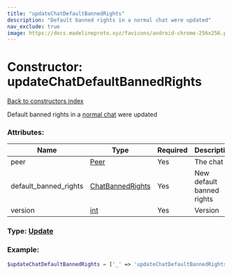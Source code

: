 ```yaml
---
title: "updateChatDefaultBannedRights"
description: "Default banned rights in a normal chat were updated"
nav_exclude: true
image: https://docs.madelineproto.xyz/favicons/android-chrome-256x256.png
---
```

# Constructor: updateChatDefaultBannedRights  
[Back to constructors index](/API_docs/constructors/index.html)



Default banned rights in a [normal chat](https://core.telegram.org/api/channel) were updated

### Attributes:

| Name     |    Type       | Required | Description |
|----------|---------------|----------|-------------|
|peer|[Peer](/API_docs/types/Peer.html) | Yes|The chat|
|default\_banned\_rights|[ChatBannedRights](/API_docs/types/ChatBannedRights.html) | Yes|New default banned rights|
|version|[int](/API_docs/types/int.html) | Yes|Version|



### Type: [Update](/API_docs/types/Update.html)


### Example:

```php
$updateChatDefaultBannedRights = ['_' => 'updateChatDefaultBannedRights', 'peer' => Peer, 'default_banned_rights' => ChatBannedRights, 'version' => int];
```  
